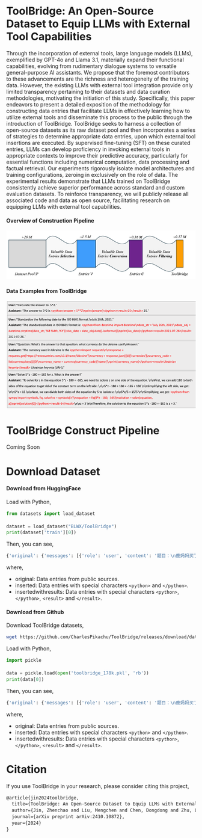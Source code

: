 # ToolBridge: An Open-Source Dataset to Equip LLMs with External Tool Capabilities

Through the incorporation of external tools, large language models (LLMs), exemplified by GPT-4o and Llama 3.1, materially expand their functional capabilities, evolving from rudimentary dialogue systems to versatile general-purpose AI assistants. 
We propose that the foremost contributors to these advancements are the richness and heterogeneity of the training data. 
However, the existing LLMs with external tool integration provide only limited transparency pertaining to their datasets and data curation methodologies, motivating the initiation of this study. 
Specifically, this paper endeavors to present a detailed exposition of the methodology for constructing data entries that facilitate LLMs in effectively learning how to utilize external tools and disseminate this process to the public through the introduction of ToolBridge. 
ToolBridge seeks to harness a collection of open-source datasets as its raw dataset pool and then incorporates a series of strategies to determine appropriate data entries, upon which external tool insertions are executed. 
By supervised fine-tuning (SFT) on these curated entries, LLMs can develop proficiency in invoking external tools in appropriate contexts to improve their predictive accuracy, particularly for essential functions including numerical computation, data processing and factual retrieval. 
Our experiments rigorously isolate model architectures and training configurations, zeroing in exclusively on the role of data. 
The experimental results demonstrate that LLMs trained on ToolBridge consistently achieve superior performance across standard and custom evaluation datasets. 
To reinforce transparency, we will publicly release all associated code and data as open source, facilitating research on equipping LLMs with external tool capabilities.

#### Overview of Construction Pipeline

![img](./toolbridge/overview.jpg)

#### Data Examples from ToolBridge

![img](./toolbridge/datasamples.jpg)


# ToolBridge Construct Pipeline

Coming Soon


# Download Dataset

#### Download from HuggingFace

Load with Python,

```python
from datasets import load_dataset

dataset = load_dataset("BLWX/ToolBridge")
print(dataset['train'][0])
```

Then, you can see,

```python
{'original': {'messages': [{'role': 'user', 'content': '题目：\n鹿妈妈买了24个苹果，她想平均分给她的3只小鹿吃，每只小鹿可以分到几个苹果？'}, {'role': 'assistant', 'content': '鹿妈妈买了24个苹果，平均分给3只小鹿吃，那么每只小鹿可以分到的苹果数就是总苹果数除以小鹿的只数。\n24÷3=8\n每只小鹿可以分到8个苹果。所以，答案是每只小鹿可以分到8个苹果。'}]}, 'inserted': {'messages': [{'role': 'user', 'content': '题目：\n鹿妈妈买了24个苹果，她想平均分给她的3只小鹿吃，每只小鹿可以分到几个苹果？'}, {'role': 'assistant', 'content': '鹿妈妈买了24个苹果，平均分给3只小鹿吃，那么每只小鹿可以分到的苹果数就是总苹果数除以小鹿的只数。\n<python>total_apples = 24\nnum_deer = 3\napples_per_deer = total_apples // num_deer\nprint(apples_per_deer)</python>\n24÷3=8\n每只小鹿可以分到8个苹果。所以，答案是每只小鹿可以分到8个苹果。'}]}, 'insertedwithresults': {'messages': [{'role': 'user', 'content': '题目：\n鹿妈妈买了24个苹果，她想平均分给她的3只小鹿吃，每只小鹿可以分到几个苹果？'}, {'role': 'assistant', 'content': '鹿妈妈买了24个苹果，平均分给3只小鹿吃，那么每只小鹿可以分到的苹果数就是总苹果数除以小鹿的只数。\n<python>total_apples = 24\nnum_deer = 3\napples_per_deer = total_apples // num_deer\nprint(apples_per_deer)</python><result>8</result>\n24÷3=8\n每只小鹿可以分到8个苹果。所以，答案是每只小鹿可以分到8个苹果。'}]}}
```

where,

- original: Data entries from public sources.
- inserted: Data entries with special characters `<python>` and `</python>`.
- insertedwithresults: Data entries with special characters `<python>`, `</python>`, `<result>` and `</result>`.

#### Download from Github

Download ToolBridge datasets,

```sh
wget https://github.com/CharlesPikachu/ToolBridge/releases/download/datasets/toolbridge_178k.pkl
```

Load with Python,

```python
import pickle

data = pickle.load(open('toolbridge_178k.pkl', 'rb'))
print(data[0])
```

Then, you can see,

```python
{'original': {'messages': [{'role': 'user', 'content': '题目：\n鹿妈妈买了24个苹果，她想平均分给她的3只小鹿吃，每只小鹿可以分到几个苹果？'}, {'role': 'assistant', 'content': '鹿妈妈买了24个苹果，平均分给3只小鹿吃，那么每只小鹿可以分到的苹果数就是总苹果数除以小鹿的只数。\n24÷3=8\n每只小鹿可以分到8个苹果。所以，答案是每只小鹿可以分到8个苹果。'}]}, 'inserted': {'messages': [{'role': 'user', 'content': '题目：\n鹿妈妈买了24个苹果，她想平均分给她的3只小鹿吃，每只小鹿可以分到几个苹果？'}, {'role': 'assistant', 'content': '鹿妈妈买了24个苹果，平均分给3只小鹿吃，那么每只小鹿可以分到的苹果数就是总苹果数除以小鹿的只数。\n<python>total_apples = 24\nnum_deer = 3\napples_per_deer = total_apples // num_deer\nprint(apples_per_deer)</python>\n24÷3=8\n每只小鹿可以分到8个苹果。所以，答案是每只小鹿可以分到8个苹果。'}]}, 'insertedwithresults': {'messages': [{'role': 'user', 'content': '题目：\n鹿妈妈买了24个苹果，她想平均分给她的3只小鹿吃，每只小鹿可以分到几个苹果？'}, {'role': 'assistant', 'content': '鹿妈妈买了24个苹果，平均分给3只小鹿吃，那么每只小鹿可以分到的苹果数就是总苹果数除以小鹿的只数。\n<python>total_apples = 24\nnum_deer = 3\napples_per_deer = total_apples // num_deer\nprint(apples_per_deer)</python><result>8</result>\n24÷3=8\n每只小鹿可以分到8个苹果。所以，答案是每只小鹿可以分到8个苹果。'}]}}
```

where,

- original: Data entries from public sources.
- inserted: Data entries with special characters `<python>` and `</python>`.
- insertedwithresults: Data entries with special characters `<python>`, `</python>`, `<result>` and `</result>`.


# Citation

If you use ToolBridge in your research, please consider citing this project,

```latex
@article{jin2024toolbridge,
  title={ToolBridge: An Open-Source Dataset to Equip LLMs with External Tool Capabilities},
  author={Jin, Zhenchao and Liu, Mengchen and Chen, Dongdong and Zhu, Lingting and Li, Yunsheng and Yu, Lequan},
  journal={arXiv preprint arXiv:2410.10872},
  year={2024}
}
```